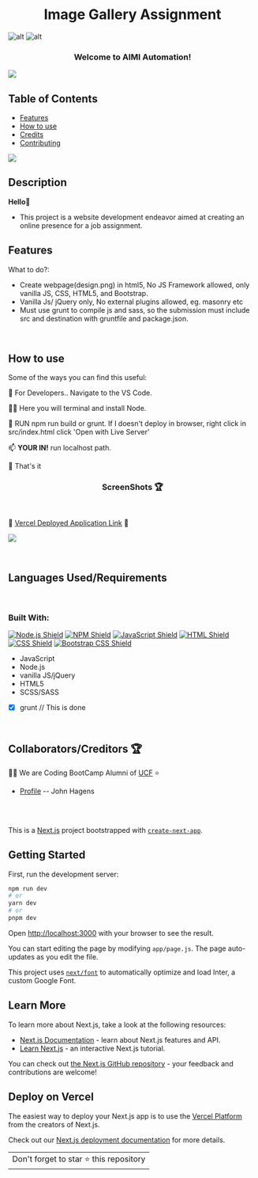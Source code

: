 


<h1 align="center">Image Gallery Assignment </h1>



![alt](https://img.shields.io/badge/License-MIT-blue) ![alt](https://img.shields.io/website?down_color=red&down_message=offline&up_color=green&up_message=online&url=https%3A%2F%2Ftranquil-falls-34631.herokuapp.com%2Fnotes) 



<h3 align="center">Welcome to AIMI Automation!</h3>



![](https://i.imgur.com/waxVImv.png)
<br>

## Table of Contents 

- [Features](#features)
- [How to use](#benefits)
- [Credits](#credits)
- [Contributing](#contributing)




![](https://i.imgur.com/waxVImv.png)
<br>

## Description
 **Hello👋**

- This project is a website development endeavor aimed at creating an online presence for a job assignment.


## <h2 id="features"> Features </h2>

What to do?:

- Create webpage(design.png) in html5, No JS Framework allowed, only vanilla JS, CSS, HTML5, and Bootstrap.
- Vanilla Js/ jQuery only, No external plugins allowed, eg. masonry etc
- Must use grunt to compile js and sass, so the submission must include src and destination with gruntfile and package.json.



<br>

## <h2 id="benefits"> How to use </h2>

 Some of the ways you can find this useful:


🔭  For Developers.. Navigate to the VS Code.

👨‍💻  Here you will terminal and install Node. 

🤝  RUN npm run build or grunt. If I doesn't deploy in browser, right click in src/index.html click 'Open with Live Server'

📫  **YOUR IN!** run localhost path.

👯   That's it


<h3 align="center">ScreenShots 🏆</h3>

<br>

🔭 [Vercel Deployed Application Link](https://john-hagens-jr-portfolio.vercel.app/) 🔭




![](https://i.imgur.com/waxVImv.png)

<br>

<h2>Languages Used/Requirements</h2>

<br> 

### Built With:


 [![Node.js Shield](https://img.shields.io/badge/Node.js-339933?&style=for-the-badge&logo=node.js&logoColor=white)](https://nodejs.org/en/) [![NPM Shield](https://img.shields.io/badge/NPM-333333?&style=for-the-badge&logo=npm&logoColor=white)](https://www.npmjs.com/) [![JavaScript Shield](https://img.shields.io/badge/JavaScript-F7DF1E?&style=for-the-badge&logo=javascript&logoColor=272727)](https://developer.mozilla.org/en-US/docs/Web/JavaScript)  [![HTML Shield](https://img.shields.io/badge/HTML5-E34F26?&style=for-the-badge&logo=html5&logoColor=white)](https://developer.mozilla.org/en-US/docs/Glossary/HTML5) [![CSS Shield](https://img.shields.io/badge/CSS-1572B6?&style=for-the-badge&logo=css3&logoColor=white)](https://developer.mozilla.org/en-US/docs/Web/CSS) [![Bootstrap CSS Shield](https://img.shields.io/badge/Bootstrap_CSS-7952B3?&style=for-the-badge&logo=bootstrap&logoColor=white)](https://getbootstrap.com/)

- JavaScript
- Node.js 
- vanilla JS/jQuery
- HTML5
- SCSS/SASS

- [x] grunt // This is done 

 

<br>
<h2 id="credits">Collaborators/Creditors 🏆</h2>

👨‍💻 We are Coding BootCamp Alumni of [UCF](https://www.ucf.edu/students/)  ⭐️


- [Profile]( https://github.com/JonJon50  " John Hagens ") -- John Hagens

<table>
	<tr>
		<td>
			Don't forget to star ⭐ this repository
		</td>
	</tr>


<br>



<br>

This is a [Next.js](https://nextjs.org/) project bootstrapped with [`create-next-app`](https://github.com/vercel/next.js/tree/canary/packages/create-next-app).

## Getting Started

First, run the development server:

```bash
npm run dev
# or
yarn dev
# or
pnpm dev
```

Open [http://localhost:3000](http://localhost:3000) with your browser to see the result.

You can start editing the page by modifying `app/page.js`. The page auto-updates as you edit the file.

This project uses [`next/font`](https://nextjs.org/docs/basic-features/font-optimization) to automatically optimize and load Inter, a custom Google Font.

## Learn More

To learn more about Next.js, take a look at the following resources:

- [Next.js Documentation](https://nextjs.org/docs) - learn about Next.js features and API.
- [Learn Next.js](https://nextjs.org/learn) - an interactive Next.js tutorial.

You can check out [the Next.js GitHub repository](https://github.com/vercel/next.js/) - your feedback and contributions are welcome!

## Deploy on Vercel

The easiest way to deploy your Next.js app is to use the [Vercel Platform](https://vercel.com/new?utm_medium=default-template&filter=next.js&utm_source=create-next-app&utm_campaign=create-next-app-readme) from the creators of Next.js.

Check out our [Next.js deployment documentation](https://nextjs.org/docs/deployment) for more details.
